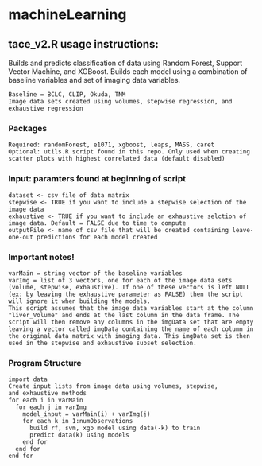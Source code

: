 # machineLearning

## tace_v2.R usage instructions:

Builds and predicts classification of data using Random Forest, Support Vector Machine, and XGBoost.
Builds each model using a combination of baseline variables and set of imaging data variables.
    
    Baseline = BCLC, CLIP, Okuda, TNM    
    Image data sets created using volumes, stepwise regression, and exhaustive regression

  ### Packages
    Required: randomForest, e1071, xgboost, leaps, MASS, caret
    Optional: utils.R script found in this repo. Only used when creating scatter plots with highest correlated data (default disabled)

  ### Input: paramters found at beginning of script
    dataset <- csv file of data matrix
    stepwise <- TRUE if you want to include a stepwise selection of the image data
    exhaustive <- TRUE if you want to include an exhaustive selction of image data. Default = FALSE due to time to compute
    outputFile <- name of csv file that will be created containing leave-one-out predictions for each model created

  ### Important notes!
    varMain = string vector of the baseline variables
    varImg = list of 3 vectors, one for each of the image data sets (volume, stepwise, exhaustive). If one of these vectors is left NULL (ex: by leaving the exhaustive parameter as FALSE) then the script will ignore it when building the models. 
    This script assumes that the image data variables start at the column "liver_Volume" and ends at the last column in the data frame. The script will then remove any columns in the imgData set that are empty leaving a vector called imgData containing the name of each column in the original data matrix with imaging data. This imgData set is then used in the stepwise and exhaustive subset selection.

  ### Program Structure
    import data
    Create input lists from image data using volumes, stepwise, and exhaustive methods
    for each i in varMain
      for each j in varImg
        model_input = varMain(i) + varImg(j)
        for each k in 1:numObservations
          build rf, svm, xgb model using data(-k) to train
          predict data(k) using models
        end for
      end for
    end for
